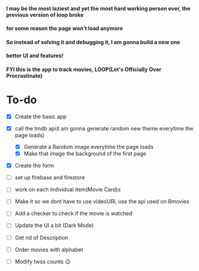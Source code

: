 #### I may be the most laziest and yet the most hard working person ever, the previous version of loop broke

#### for some reason the page won't load anymore

#### So instead of solving it and debugging it, I am gonna build a new one

#### better UI and features!

#### FYI this is the app to track movies, LOOP(Let's Officially Over Procrastinate)
# To-do

* [x] Create the basic app
* [x] call the tmdb api(I am gonna generate random new theme everytime the page loads)
    * [x] Generate a Random image everytime the page loads
    * [x] Make that image the background of the first page
* [x] Create the form
* [ ] set up firebase and firestore
* [ ] work on each individual item(Movie Card)s

* [ ] Make it so we dont have to use videoURl, use the api used on Bmovies
* [ ] Add a checker to check if the movie is watched
* [ ] Update the UI a bit (Dark Mode)
* [ ] Get rid of Description
* [ ] Order movies with alphabet
* [ ] Modify twss counts 😉
